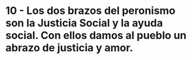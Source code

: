 # 10 - Los dos brazos del peronismo son la Justicia Social y la ayuda social. Con ellos damos al pueblo un abrazo de justicia y amor.
